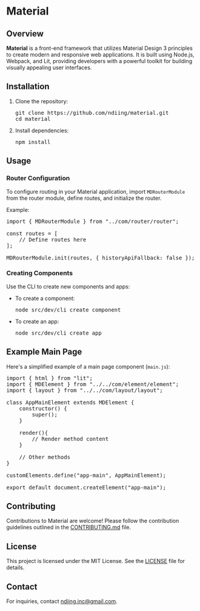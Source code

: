# Material

## Overview

**Material** is a front-end framework that utilizes Material Design 3 principles to create modern and responsive web applications. It is built using Node.js, Webpack, and Lit, providing developers with a powerful toolkit for building visually appealing user interfaces.

## Installation

1. Clone the repository:

   <pre>
   git clone https://github.com/ndiing/material.git
   cd material
   </pre>

2. Install dependencies:

   <pre>
   npm install
   </pre>

## Usage

### Router Configuration

To configure routing in your Material application, import `MDRouterModule` from the router module, define routes, and initialize the router.

Example:

<pre>
import { MDRouterModule } from "../com/router/router";

const routes = [
    // Define routes here
];

MDRouterModule.init(routes, { historyApiFallback: false });
</pre>

### Creating Components

Use the CLI to create new components and apps:

- To create a component:

  <pre>
  node src/dev/cli create component <component-name> <component-path>
  </pre>

- To create an app:

  <pre>
  node src/dev/cli create app <app-name> <app-path>
  </pre>

## Example Main Page

Here's a simplified example of a main page component (`main.js`):

<pre>
import { html } from "lit";
import { MDElement } from "../../com/element/element";
import { layout } from "../../com/layout/layout";

class AppMainElement extends MDElement {
    constructor() {
        super();
    }

    render(){
        // Render method content
    }

    // Other methods
}

customElements.define("app-main", AppMainElement);

export default document.createElement("app-main");
</pre>

## Contributing

Contributions to Material are welcome! Please follow the contribution guidelines outlined in the [CONTRIBUTING.md](CONTRIBUTING.md) file.

## License

This project is licensed under the MIT License. See the [LICENSE](LICENSE) file for details.

## Contact

For inquiries, contact ndiing.inc@gmail.com.

<!-- 
jsdoc2md ./src/com/mixin/mixin.js > ./docs/mixin.md
jsdoc2md ./src/com/layout/layout.js > ./docs/layout.md
jsdoc2md ./src/com/color/color.js > ./docs/color.md
jsdoc2md ./src/com/typography/typography.js > ./docs/typography.md
jsdoc2md ./src/com/localization/localization.js > ./docs/localization.md
jsdoc2md ./src/com/router/router.js > ./docs/router.md
jsdoc2md ./src/com/ripple/ripple.js > ./docs/ripple.md
jsdoc2md ./src/com/popper/popper.js > ./docs/popper.md
jsdoc2md ./src/com/virtual-scroll/virtual-scroll.js > ./docs/virtual-scroll.md
jsdoc2md ./src/com/gesture/gesture.js > ./docs/gesture.md
jsdoc2md ./src/com/store/store.js > ./docs/store.md
jsdoc2md ./src/com/element/element.js > ./docs/element.md
jsdoc2md ./src/com/image/image.js > ./docs/image.md
jsdoc2md ./src/com/icon/icon.js > ./docs/icon.md
jsdoc2md ./src/com/icon-button/icon-button.js > ./docs/icon-button.md
jsdoc2md ./src/com/form/form.js > ./docs/form.md
jsdoc2md ./src/com/checkbox/checkbox.js > ./docs/checkbox.md
jsdoc2md ./src/com/radio-button/radio-button.js > ./docs/radio-button.md
jsdoc2md ./src/com/switch/switch.js > ./docs/switch.md
jsdoc2md ./src/com/badge/badge.js > ./docs/badge.md
jsdoc2md ./src/com/list/list.js > ./docs/list.md
jsdoc2md ./src/com/nested-list/nested-list.js > ./docs/nested-list.md
jsdoc2md ./src/com/fab/fab.js > ./docs/fab.md
jsdoc2md ./src/com/button/button.js > ./docs/button.md
jsdoc2md ./src/com/segmented-button/segmented-button.js > ./docs/segmented-button.md
jsdoc2md ./src/com/card/card.js > ./docs/card.md
jsdoc2md ./src/com/dialog/dialog.js > ./docs/dialog.md
jsdoc2md ./src/com/side-sheet/side-sheet.js > ./docs/side-sheet.md
jsdoc2md ./src/com/bottom-sheet/bottom-sheet.js > ./docs/bottom-sheet.md
jsdoc2md ./src/com/navigation-drawer/navigation-drawer.js > ./docs/navigation-drawer.md
jsdoc2md ./src/com/navigation-rail/navigation-rail.js > ./docs/navigation-rail.md
jsdoc2md ./src/com/navigation-bar/navigation-bar.js > ./docs/navigation-bar.md
jsdoc2md ./src/com/bottom-app-bar/bottom-app-bar.js > ./docs/bottom-app-bar.md
jsdoc2md ./src/com/top-app-bar/top-app-bar.js > ./docs/top-app-bar.md
jsdoc2md ./src/com/snackbar/snackbar.js > ./docs/snackbar.md
jsdoc2md ./src/com/menu/menu.js > ./docs/menu.md
jsdoc2md ./src/com/tooltip/tooltip.js > ./docs/tooltip.md
jsdoc2md ./src/com/tabs/tabs.js > ./docs/tabs.md

jsdoc2md ./src/com/datetime-picker/datetime-picker.js > ./docs/datetime-picker.md
jsdoc2md ./src/com/date-picker/date-picker.js > ./docs/date-picker.md
jsdoc2md ./src/com/time-picker/time-picker.js > ./docs/time-picker.md
jsdoc2md ./src/com/month-picker/month-picker.js > ./docs/month-picker.md
jsdoc2md ./src/com/week-picker/week-picker.js > ./docs/week-picker.md
jsdoc2md ./src/com/color-picker/color-picker.js > ./docs/color-picker.md

jsdoc2md ./src/com/chips/chips.js > ./docs/chips.md
jsdoc2md ./src/com/slider/slider.js > ./docs/slider.md
jsdoc2md ./src/com/progress-indicator/progress-indicator.js > ./docs/progress-indicator.md

jsdoc2md ./src/com/text-field/text-field.js > ./docs/text-field.md
jsdoc2md ./src/com/number-field/number-field.js > ./docs/number-field.md
jsdoc2md ./src/com/tel-field/tel-field.js > ./docs/tel-field.md
jsdoc2md ./src/com/email-field/email-field.js > ./docs/email-field.md
jsdoc2md ./src/com/url-field/url-field.js > ./docs/url-field.md
jsdoc2md ./src/com/password-field/password-field.js > ./docs/password-field.md
jsdoc2md ./src/com/search-field/search-field.js > ./docs/search-field.md
jsdoc2md ./src/com/file-field/file-field.js > ./docs/file-field.md

jsdoc2md ./src/com/color-field/color-field.js > ./docs/color-field.md
jsdoc2md ./src/com/datetime-field/datetime-field.js > ./docs/datetime-field.md
jsdoc2md ./src/com/date-field/date-field.js > ./docs/date-field.md
jsdoc2md ./src/com/month-field/month-field.js > ./docs/month-field.md
jsdoc2md ./src/com/week-field/week-field.js > ./docs/week-field.md
jsdoc2md ./src/com/time-field/time-field.js > ./docs/time-field.md

jsdoc2md ./src/com/textarea-field/textarea-field.js > ./docs/textarea-field.md
jsdoc2md ./src/com/select-field/select-field.js > ./docs/select-field.md

jsdoc2md ./src/com/data-table/data-table.js > ./docs/data-table.md


 -->